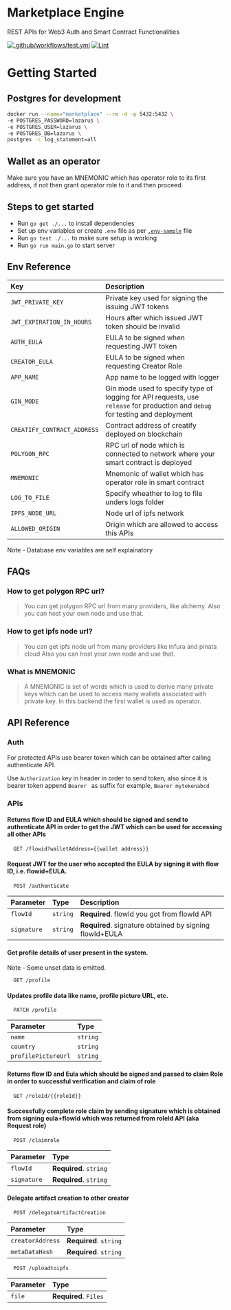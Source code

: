 # Marketplace Engine

REST APIs for Web3 Auth and Smart Contract Functionalities

[![.github/workflows/test.yml](https://github.com/MyriadFlow/gateway/actions/workflows/test.yml/badge.svg)](https://github.com/MyriadFlow/gateway/actions/workflows/test.yml)
[![Lint](https://github.com/MyriadFlow/gateway/actions/workflows/lint.yml/badge.svg)](https://github.com/MyriadFlow/gateway/actions/workflows/lint.yml)

# Getting Started

## Postgres for development

```bash
docker run --name="marketplace" --rm -d -p 5432:5432 \
-e POSTGRES_PASSWORD=lazarus \
-e POSTGRES_USER=lazarus \
-e POSTGRES_DB=lazarus \
postgres -c log_statement=all
```

## Wallet as an operator

Make sure you have an MNEMONIC which has operator role to its first address, if not then grant operator role to it and then proceed.

## Steps to get started

- Run `go get ./...` to install dependencies
- Set up env variables or create `.env` file as per [`.env-sample`](https://github.com/MyriadFlow/gateway/blob/main/.env-sample) file
- Run `go test ./...` to make sure setup is working
- Run `go run main.go` to start server

## Env Reference

| Key                         | Description                                                                                                                    |
| :-------------------------- | :----------------------------------------------------------------------------------------------------------------------------- |
| `JWT_PRIVATE_KEY`           | Private key used for signing the issuing JWT tokens                                                                            |
| `JWT_EXPIRATION_IN_HOURS`   | Hours after which issued JWT token should be invalid                                                                           |
| `AUTH_EULA`                 | EULA to be signed when requesting JWT token                                                                                    |
| `CREATOR_EULA`              | EULA to be signed when requesting Creator Role                                                                                 |
| `APP_NAME`                  | App name to be logged with logger                                                                                              |
| `GIN_MODE`                  | Gin mode used to specify type of logging for API requests, use `release` for production and `debug` for testing and deployment |
| `CREATIFY_CONTRACT_ADDRESS` | Contract address of creatify deployed on blockchain                                                                            |
| `POLYGON_RPC`               | RPC url of node which is connected to network where your smart contract is deployed                                            |
| `MNEMONIC`                  | Mnemonic of wallet which has operator role in smart contract                                                                   |
| `LOG_TO_FILE`               | Specify wheather to log to file unders logs folder                                                                             |
| `IPFS_NODE_URL`             | Node url of ipfs network                                                                                                       |
| `ALLOWED_ORIGIN`            | Origin which are allowed to access this APIs                                                                                   |

Note - Database env variables are self explainatory

## FAQs

### How to get polygon RPC url?

> You can get polygon RPC url from many providers, like alchemy.
> Also you can host your own node and use that.

### How to get ipfs node url?

> You can get ipfs node url from many providers like infura and pinata cloud
> Also you can host your own node and use that.

### What is MNEMONIC

> A MNEMONIC is set of words which is used to derive many private keys which can be used to access many wallets associated with private key. In this backend the first wallet is used as operator.

## API Reference

### Auth

For protected APIs use bearer token which can be obtained after calling authenticate API.

Use `Authorization` key in header in order to send token,
also since it is bearer token append `Bearer ` as suffix
for example, `Bearer mytokenabcd`

### APIs

#### Returns flow ID and EULA which should be signed and send to authenticate API in order to get the JWT which can be used for accessing all other APIs

```
  GET /flowid?walletAddress={{wallet address}}
```

#### Request JWT for the user who accepted the EULA by signing it with flow ID, i.e. flowid+EULA.

```
  POST /authenticate
```

| Parameter   | Type     | Description                                             |
| :---------- | :------- | :------------------------------------------------------ |
| `flowId`    | `string` | **Required**. flowId you got from flowId API            |
| `signature` | `string` | **Required**. signature obtained by signing flowId+EULA |

#### Get profile details of user present in the system.

Note - Some unset data is emitted.

```
  GET /profile
```

#### Updates profile data like name, profile picture URL, etc.

```
  PATCH /profile
```

| Parameter           | Type     |
| :------------------ | :------- |
| `name`              | `string` |
| `country`           | `string` |
| `profilePictureUrl` | `string` |

#### Returns flow ID and Eula which should be signed and passed to claim Role in order to successful verification and claim of role

```
  GET /roleId/{{roleId}}
```

#### Successfully complete role claim by sending signature which is obtained from signing eula+flowId which was returned from roleId API (aka Request role)

```
  POST /claimrole
```

| Parameter   | Type                   |
| :---------- | :--------------------- |
| `flowId`    | **Required**. `string` |
| `signature` | **Required**. `string` |

#### Delegate artifact creation to other creator

```
  POST /delegateArtifactCreation
```

| Parameter        | Type                   |
| :--------------- | :--------------------- |
| `creatorAddress` | **Required**. `string` |
| `metaDataHash`   | **Required**. `string` |

```
  POST /uploadtoipfs
```

| Parameter | Type                  |
| :-------- | :-------------------- |
| `file`    | **Required**. `Files` |
